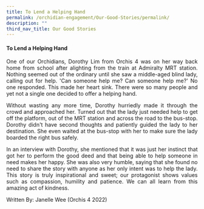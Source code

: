 ```yaml
---
title: To Lend a Helping Hand
permalink: /orchidian-engagement/Our-Good-Stories/permalink/
description: ""
third_nav_title: Our Good Stories
---
```

<div align="justify">	

<h4>To Lend a Helping Hand</h4>
	
<p>One of our Orchidians, Dorothy Lim from Orchis 4 was on her way back home from school after alighting from the train at Admiralty MRT station. Nothing seemed out of the ordinary until she saw a middle-aged blind lady, calling out for help. 'Can someone help me? Can someone help me?' No one responded. This made her heart sink. There were so many people and yet not a single one decided to offer a helping hand.
</p>
<p>Without wasting any more time, Dorothy hurriedly made it through the crowd and approached her. Turned out that the lady just needed help to get off the platform, out of the MRT station and across the road to the bus-stop. Dorothy didn't have second thoughts and patiently guided the lady to her destination. She even waited at the bus-stop with her to make sure the lady boarded the right bus safely.
</p>
<p>In an interview with Dorothy, she mentioned that it was just her instinct that got her to perform the good deed and that being able to help someone in need makes her happy. She was also very humble, saying that she found no need to share the story with anyone as her only intent was to help the lady. This story is truly inspirational and sweet; our protagonist shows values such as compassion, humility and patience. We can all learn from this amazing act of kindness.
</p>

<p>Written By: Janelle Wee (Orchis 4 2022)

</p>